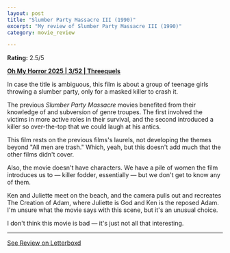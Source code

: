```yaml
---
layout: post
title: "Slumber Party Massacre III (1990)"
excerpt: "My review of Slumber Party Massacre III (1990)"
category: movie_review

---
```


**Rating:** 2.5/5

<b><a href="https://boxd.it/BQGCY/detail">Oh My Horror 2025 | 3/52 | Threequels</a></b>

In case the title is ambiguous, this film is about a group of teenage girls throwing a slumber party, only for a masked killer to crash it.

The previous <i>Slumber Party Massacre</i> movies benefited from their knowledge of and subversion of genre troupes. The first involved the victims in more active roles in their survival, and the second introduced a killer so over-the-top that we could laugh at his antics.

This film rests on the previous films's laurels, not developing the themes beyond "All men are trash." Which, yeah, but this doesn't add much that the other films didn't cover.

Also, the movie doesn't have characters. We have a pile of women the film introduces us to — killer fodder, essentially — but we don't get to know any of them.

Ken and Juliette meet on the beach, and the camera pulls out and recreates The Creation of Adam, where Juliette is God and Ken is the reposed Adam. I'm unsure what the movie says with this scene, but it's an unusual choice.

I don't think this movie is bad — it's just not all that interesting.

<hr>

[See Review on Letterboxd](https://boxd.it/8tAcV1)
